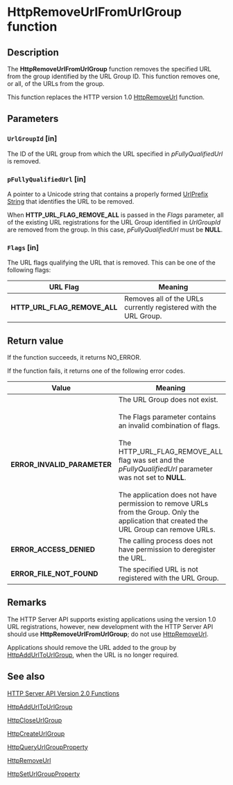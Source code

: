 # HttpRemoveUrlFromUrlGroup function

## Description

The **HttpRemoveUrlFromUrlGroup** function removes the specified URL from the group identified by the URL Group ID. This function removes one, or all, of the URLs from the group.

This function replaces the HTTP version 1.0 [HttpRemoveUrl](https://learn.microsoft.com/windows/desktop/api/http/nf-http-httpremoveurl) function.

## Parameters

### `UrlGroupId` [in]

The ID of the URL group from which the URL specified in *pFullyQualifiedUrl* is removed.

### `pFullyQualifiedUrl` [in]

A pointer to a Unicode string that contains a properly formed [UrlPrefix String](https://learn.microsoft.com/windows/desktop/Http/urlprefix-strings) that identifies the URL to be removed.

When **HTTP_URL_FLAG_REMOVE_ALL** is passed in the *Flags* parameter, all of the existing URL registrations for the URL Group identified in *UrlGroupId* are removed from the group. In this case, *pFullyQualifiedUrl* must be **NULL**.

### `Flags` [in]

The URL flags qualifying the URL that is removed. This can be one of the following flags:

| URL Flag | Meaning |
| --- | --- |
| **HTTP_URL_FLAG_REMOVE_ALL** | Removes all of the URLs currently registered with the URL Group. |

## Return value

If the function succeeds, it returns NO_ERROR.

If the function fails, it returns one of the following error codes.

| Value | Meaning |
| --- | --- |
| **ERROR_INVALID_PARAMETER** | The URL Group does not exist.<br><br>The Flags parameter contains an invalid combination of flags.<br><br>The HTTP_URL_FLAG_REMOVE_ALL flag was set and the *pFullyQualifiedUrl* parameter was not set to **NULL**.<br><br>The application does not have permission to remove URLs from the Group. Only the application that created the URL Group can remove URLs. |
| **ERROR_ACCESS_DENIED** | The calling process does not have permission to deregister the URL. |
| **ERROR_FILE_NOT_FOUND** | The specified URL is not registered with the URL Group. |

## Remarks

The HTTP Server API supports existing applications using the version 1.0 URL registrations, however, new development with the HTTP Server API should use **HttpRemoveUrlFromUrlGroup**; do not use [HttpRemoveUrl](https://learn.microsoft.com/windows/desktop/api/http/nf-http-httpremoveurl).

Applications should remove the URL added to the group by [HttpAddUrlToUrlGroup](https://learn.microsoft.com/windows/desktop/api/http/nf-http-httpaddurltourlgroup), when the URL is no longer required.

## See also

[HTTP Server API Version 2.0 Functions](https://learn.microsoft.com/windows/desktop/Http/http-server-api-version-2-0-functions)

[HttpAddUrlToUrlGroup](https://learn.microsoft.com/windows/desktop/api/http/nf-http-httpaddurltourlgroup)

[HttpCloseUrlGroup](https://learn.microsoft.com/windows/desktop/api/http/nf-http-httpcloseurlgroup)

[HttpCreateUrlGroup](https://learn.microsoft.com/windows/desktop/api/http/nf-http-httpcreateurlgroup)

[HttpQueryUrlGroupProperty](https://learn.microsoft.com/windows/desktop/api/http/nf-http-httpqueryurlgroupproperty)

[HttpRemoveUrl](https://learn.microsoft.com/windows/desktop/api/http/nf-http-httpremoveurl)

[HttpSetUrlGroupProperty](https://learn.microsoft.com/windows/desktop/api/http/nf-http-httpseturlgroupproperty)